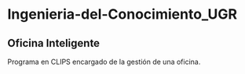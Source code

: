 # Ingenieria-del-Conocimiento_UGR

## Oficina Inteligente

Programa en CLIPS encargado de la gestión de una oficina.
